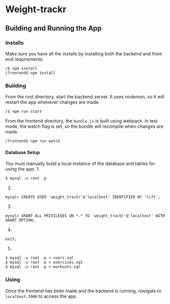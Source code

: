 # Weight-trackr

## Building and Running the App
### Installs
Make sure you have all the installs by installing both the backend and front end requirements.
```
/$ npm install
/frontend$ npm install
```
### Building
From the root directory, start the backend server. It uses nodemon, so it will restart the app whenever changes are made.
```
/$ npm run start
```
From the frontend directory, the `bundle.js` is built using webpack. In test mode, the watch flag is set, so the bundle will recompile when changes are made.
```
/frontend$ npm run watch
```

#### Database Setup
You must manually build a local instance of the database and tables for using the app.
1. 
```
$ mysql -u root -p
```
2. 
```
mysql> CREATE USER 'weight_trackr'@'localhost' IDENTIFIED BY 'lift';
```
3. 
```
mysql> GRANT ALL PRIVILEGES ON *.* TO 'weight_trackr'@'localhost' WITH GRANT OPTION;
```
4. 
```
exit;
```
5. 
```
$ mysql -u root -p < users.sql
$ mysql -u root -p < exercises.sql
$ mysql -u root -p < workouts.sql
```


### Using
Once the frontend has been made and the backend is running, navigate to `localhost:3000` to access the app.
